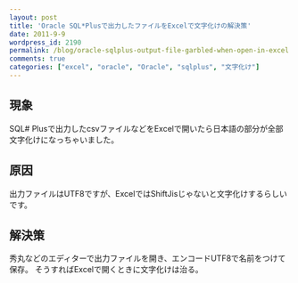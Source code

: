 ```yaml
---
layout: post
title: 'Oracle SQL*Plusで出力したファイルをExcelで文字化けの解決策'
date: 2011-9-9
wordpress_id: 2190
permalink: /blog/oracle-sqlplus-output-file-garbled-when-open-in-excel
comments: true
categories: ["excel", "oracle", "Oracle", "sqlplus", "文字化け"]
---
```

## 現象
SQL# Plusで出力したcsvファイルなどをExcelで開いたら日本語の部分が全部文字化けになっちゃいました。

## 原因
出力ファイルはUTF8ですが、ExcelではShiftJisじゃないと文字化けするらしいです。

## 解決策
秀丸などのエディターで出力ファイルを開き、エンコードUTF8で名前をつけて保存。
そうすればExcelで開くときに文字化けは治る。
